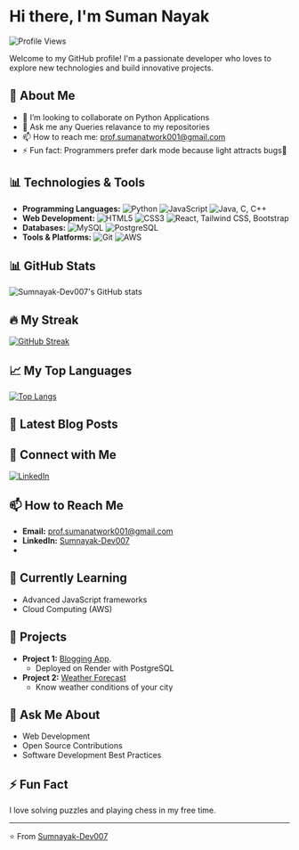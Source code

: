# Hi there, I'm Suman Nayak

![Profile Views](https://komarev.com/ghpvc/?username=Sumnayak-Dev007&color=blue)

Welcome to my GitHub profile! I'm a passionate developer who loves to explore new technologies and build innovative projects.

## 🚀 About Me
- 👯 I’m looking to collaborate on Python Applications 
- 💬 Ask me any Queries relavance to my repositories
- 📫 How to reach me: prof.sumanatwork001@gmail.com
- ⚡ Fun fact: Programmers prefer dark mode because light attracts bugs🐞



## 📊 Technologies & Tools
- **Programming Languages:** ![Python](https://img.shields.io/badge/-Python-blue?style=flat&logo=python) ![JavaScript](https://img.shields.io/badge/-JavaScript-yellow?style=flat&logo=javascript) ![Java](https://img.shields.io/badge/-Java-red?style=flat&logo=java), C, C++
- **Web Development:** ![HTML5](https://img.shields.io/badge/-HTML5-orange?style=flat&logo=html5) ![CSS3](https://img.shields.io/badge/-CSS3-blue?style=flat&logo=css3) ![React](https://img.shields.io/badge/-React-blue?style=flat&logo=react), Tailwind CSS, Bootstrap
- **Databases:** ![MySQL](https://img.shields.io/badge/-MySQL-blue?style=flat&logo=mysql) ![PostgreSQL](https://img.shields.io/badge/-PostgreSQL-blue?style=flat&logo=postgresql)
- **Tools & Platforms:** ![Git](https://img.shields.io/badge/-Git-orange?style=flat&logo=git)  ![AWS](https://img.shields.io/badge/-AWS-orange?style=flat&logo=amazon-aws)


## 📊 GitHub Stats
![Sumnayak-Dev007's GitHub stats](https://github-readme-stats.vercel.app/api?username=Sumnayak-Dev007&show_icons=true&theme=radical)

## 🔥 My Streak
[![GitHub Streak](https://streak-stats.demolab.com?user=Sumnayak-Dev007)](https://git.io/streak-stats)


## 📈 My Top Languages
[![Top Langs](https://github-readme-stats.vercel.app/api/top-langs/?username=Sumnayak-Dev007&layout=compact&theme=radical)](https://github.com/anuraghazra/github-readme-stats)

## 📝 Latest Blog Posts
<!-- BLOG-POST-LIST:START -->
<!-- BLOG-POST-LIST:END -->

## 🤝 Connect with Me
[![LinkedIn](https://img.shields.io/badge/LinkedIn-0077B5?style=flat&logo=linkedin&logoColor=white)](https://www.linkedin.com/in/sumanknayak/) 




## 📫 How to Reach Me
- **Email:** prof.sumanatwork001@gmail.com
- **LinkedIn:** [Sumnayak-Dev007](https://www.linkedin.com/in/sumanknayak/)
- 
## 🌱 Currently Learning
- Advanced JavaScript frameworks
- Cloud Computing (AWS)

## 🚀 Projects
- **Project 1:** [Blogging App](https://github.com/Sumnayak-Dev007/Render-Blog.git).
  - Deployed on Render with PostgreSQL
- **Project 2:** [Weather Forecast](https://github.com/Sumnayak-Dev007/Django-Weather-App.git)
  - Know weather conditions of your city 

## 💬 Ask Me About
- Web Development
- Open Source Contributions
- Software Development Best Practices

## ⚡ Fun Fact
I love solving puzzles and playing chess in my free time.

---

⭐️ From [Sumnayak-Dev007](https://github.com/Sumnayak-Dev007)
